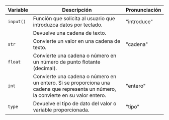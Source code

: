| Variable    | Descripción                                                                 | Pronunciación |
|-------------|-----------------------------------------------------------------------------|---------------|
| `input()`   | Función que solicita al usuario que introduzca datos por teclado.          | "introduce"   |
|             | Devuelve una cadena de texto.                                              |               |
| `str`       | Convierte un valor en una cadena de texto.                                 | "cadena"      |
| `float`     | Convierte una cadena o número en un número de punto flotante (decimal).    |               |
| `int`       | Convierte una cadena o número en un entero. Si se proporciona una cadena que representa un número, la convierte en su valor entero. | "entero"      |
| `type`      | Devuelve el tipo de dato del valor o variable proporcionada.               | "tipo"        |
